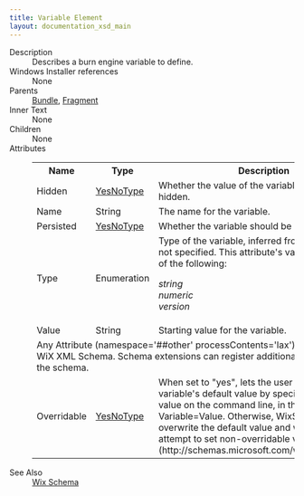 ```yaml
---
title: Variable Element
layout: documentation_xsd_main
---
```

<dl>
  <dt>Description</dt>
  <dd>Describes a burn engine variable to define.</dd>
  <dt>Windows Installer references</dt>
  <dd>None</dd>
  <dt>Parents</dt>
  <dd>
    <a href="../wix/bundle">Bundle</a>, <a href="../wix/fragment">Fragment</a></dd>
  <dt>Inner Text</dt>
  <dd>None</dd>
  <dt>Children</dt>
  <dd>None</dd>
  <dt>Attributes</dt>
  <dd>
    <table cellspacing="0" cellpadding="0" class="schema">
      <tr>
        <th width="15%">Name</th>
        <th width="15%">Type</th>
        <th width="65%">Description</th>
        <th width="15%">Required</th>
      </tr>
      <tr>
        <td>Hidden</td>
        <td><a href="../wix/simple_type_yesnotype">YesNoType</a></td>
        <td>Whether the value of the variable should be hidden.</td>
        <td>&nbsp;</td>
      </tr>
      <tr>
        <td>Name</td>
        <td>String</td>
        <td>The name for the variable.</td>
        <td>Yes</td>
      </tr>
      <tr>
        <td>Persisted</td>
        <td><a href="../wix/simple_type_yesnotype">YesNoType</a></td>
        <td>Whether the variable should be persisted.</td>
        <td>&nbsp;</td>
      </tr>
      <tr>
        <td>Type</td>
        <td>Enumeration</td>
        <td>Type of the variable, inferred from the value if not specified.  This attribute's value must be one of the following:<dl><dt class="enumerationValue"><dfn>string</dfn></dt><dd></dd><dt class="enumerationValue"><dfn>numeric</dfn></dt><dd></dd><dt class="enumerationValue"><dfn>version</dfn></dt><dd></dd></dl></td>
        <td>&nbsp;</td>
      </tr>
      <tr>
        <td>Value</td>
        <td>String</td>
        <td>Starting value for the variable.</td>
        <td>&nbsp;</td>
      </tr>
      <tr>
        <td colspan="4">
          <span class="extension">Any Attribute (namespace='##other' processContents='lax')                      Extensibility point in the WiX XML Schema.  Schema extensions can register additional                     attributes at this point in the schema.                 </span>
          <tr>
            <td>
              <span class="extension">Overridable</span>
            </td>
            <td><a href="../bal/simple_type_yesnotype">YesNoType</a></td>
            <td>                 When set to "yes", lets the user override the variable's default value by specifying another value on the command line,                 in the form Variable=Value. Otherwise, WixStdBA won't overwrite the default value and will log                  "Ignoring attempt to set non-overridable variable: 'BAR'."              (http://schemas.microsoft.com/wix/BalExtension)</td>
            <td>&nbsp;</td>
          </tr>
        </td>
      </tr>
    </table>
  </dd>
  <dt>See Also</dt>
  <dd>
    <a href="../wix">Wix Schema</a>
  </dd>
</dl>
